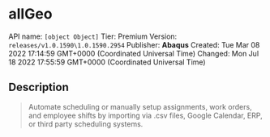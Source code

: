 # allGeo
API name: `[object Object]`
Tier: Premium
Version: `releases/v1.0.1590\1.0.1590.2954`
Publisher: **Abaqus**
Created: Tue Mar 08 2022 17:14:59 GMT+0000 (Coordinated Universal Time)
Changed: Mon Jul 18 2022 17:55:59 GMT+0000 (Coordinated Universal Time)

## Description
> Automate scheduling or manually setup assignments, work orders, and employee shifts by importing via .csv files, Google Calendar, ERP, or third party scheduling systems.
